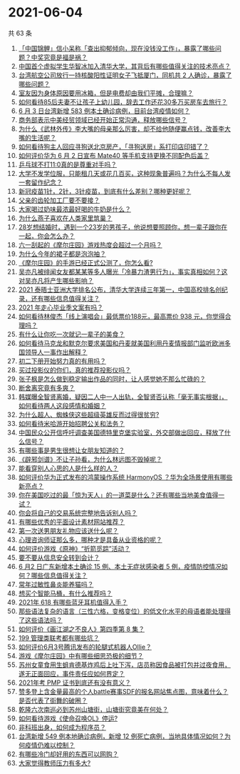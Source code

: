 # 2021-06-04

共 63 条

<!-- BEGIN -->
<!-- 最后更新时间 Fri Jun 04 2021 05:02:55 GMT+0800 (China Standard Time) -->

1. [「中国锦鲤」信小呆称「查出抑郁倾向，现在没钱没工作」，暴露了哪些问题？中奖究竟是福是祸？](https://www.zhihu.com/question/462894547)
2. [中国首个虚拟学生华智冰加入清华大学，其背后有哪些值得关注的技术亮点？](https://www.zhihu.com/question/462748133)
3. [台湾航空公司放行一持核酸阳性证明女子飞抵厦门，同机共 2
   人确诊，暴露了哪些问题？](https://www.zhihu.com/question/462921250)
4. [室友因为身体原因要用冰箱，但是电费却由我们平摊，合理嘛？](https://www.zhihu.com/question/420797339)
5. [如何看待85后夫妻不让孩子上幼儿园，辞去工作还花30多万买房车去旅行？](https://www.zhihu.com/question/462817977)
6. [6 月 3 日台湾新增 583 例本土确诊病例，目前台湾疫情如何？](https://www.zhihu.com/question/462951292)
7. [商务部表示中美经贸领域已经开始正常沟通，释放哪些信号？](https://www.zhihu.com/question/462954119)
8. [为什么《武林外传》李大嘴的母亲那么厉害，却不给他随便赢点钱，改善李大嘴的生活呢？](https://www.zhihu.com/question/457235719)
9. [如何看待狗主人回应寻狗送北京房产，「寻狗送房」系打印店印错了？](https://www.zhihu.com/question/462885049)
10. [如何评价华为 6 月 2 日宣布 Mate40
    等手机支持更换不同配色后盖？](https://www.zhihu.com/question/462906466)
11. [乒乓球不打11:0真的是尊重对手吗？](https://www.zhihu.com/question/456861730)
12. [大学不发学位服，只能租几天或花几百买，这种现象普遍吗？为什么不每人发一套留作纪念？](https://www.zhihu.com/question/461692269)
13. [新冠疫苗1针，2针，3针疫苗，到底有什么差别？哪种更好呢？](https://www.zhihu.com/question/460259200)
14. [父亲的齿轮加工厂要不要接？](https://www.zhihu.com/question/450893153)
15. [大家喝过奶味最浓最好喝的牛奶是什么？](https://www.zhihu.com/question/300989157)
16. [为什么燕子喜欢在人类家里筑巢？](https://www.zhihu.com/question/61879411)
17. [28岁想结婚时，遇到一个23岁的男孩子，他说想要照顾你，想一辈子跟你在一起，你会怎么办？](https://www.zhihu.com/question/462023937)
18. [六一刮起的《摩尔庄园》游戏热度会超过一个月吗？](https://www.zhihu.com/question/462627134)
19. [为什么今年的裙子都是泡泡袖？](https://www.zhihu.com/question/397465205)
20. [《摩尔庄园》的手游已经正式公测了，你怎么看?](https://www.zhihu.com/question/364430672)
21. [吴亦凡被绯闻女友都某某等多人曝光「冷暴力渣男行为」，事实真相如何？这对吴亦凡将产生哪些影响？](https://www.zhihu.com/question/462797581)
22. [2021
    泰晤士亚洲大学排名公布，清华大学连续三年第一，中国高校排名创纪录，还有哪些信息值得关注？](https://www.zhihu.com/question/462798197)
23. [2021 年走心毕业季文案有吗？](https://www.zhihu.com/question/460634739)
24. [如何看待林俊杰「线上演唱会」最低票价188元，最高票价 938
    元，你觉得合理吗？](https://www.zhihu.com/question/462572669)
25. [有什么让你吃一次就记一辈子的美食？](https://www.zhihu.com/question/442763529)
26. [如何看待马克龙和默克尔要求美国和丹麦就美国利用丹麦情报部门监听欧洲多国领导人一事作出解释？](https://www.zhihu.com/question/462544852)
27. [初二下册开始努力真的有用吗？](https://www.zhihu.com/question/455855332)
28. [买过投影仪的你们，真的推荐投影仪吗？](https://www.zhihu.com/question/437319206)
29. [张子枫是怎么做到稳定输出作品的同时，让人感觉她不那么忙碌的？](https://www.zhihu.com/question/457151092)
30. [断舍离究竟有多爽？](https://www.zhihu.com/question/446430795)
31. [韩媒曝全智贤离婚，疑因二人中一人出轨，全智贤否认称「毫无事实根据」，如何看待两人这段感情和婚姻？](https://www.zhihu.com/question/462889562)
32. [为什么超人、蜘蛛侠这些超级英雄反而过得很贫穷?](https://www.zhihu.com/question/460278007)
33. [如何看待米哈游开始招聘公关和法务？](https://www.zhihu.com/question/462619970)
34. [中国民众公开信呼吁调查美国德特里克堡实验室，外交部做出回应，释放了什么信号？](https://www.zhihu.com/question/462767186)
35. [有哪些事是男生很想让女朋友知道的？](https://www.zhihu.com/question/426854994)
36. [《辟邪剑谱》不让子孙看，为什么林远图不毁掉呢？](https://www.zhihu.com/question/462706805)
37. [能看穿别人心思的人是什么样的人？](https://www.zhihu.com/question/27095943)
38. [如何评价华为正式发布的鸿蒙操作系统 HarmonyOS
    ？华为全场景使用有哪些新亮点？](https://www.zhihu.com/question/462809074)
39. [你在美国吃过的最「惊为天人」的一道菜是什么？还有哪些当地美食值得一试？](https://www.zhihu.com/question/460654800)
40. [你会将自己的交易系统完整地告诉别人吗？](https://www.zhihu.com/question/462350634)
41. [有哪些优秀的平面设计素材网站推荐？](https://www.zhihu.com/question/20396362)
42. [第一次送男朋友礼物应该送什么呢？](https://www.zhihu.com/question/320207842)
43. [心理咨询师证那么多，哪种才是具备从业资格的呢？](https://www.zhihu.com/question/454026159)
44. [如何评价游戏《原神》“折箭觅踪”活动？](https://www.zhihu.com/question/461653474)
45. [要不要从信息安全转到会计？](https://www.zhihu.com/question/461034988)
46. [6 月2 日广东新增本土确诊 15 例、本土无症状感染者 5
    例，疫情防控情况如何？哪些信息值得关注？](https://www.zhihu.com/question/462877155)
47. [常年过敏性鼻炎能养猫吗？](https://www.zhihu.com/question/462337268)
48. [想买个智能马桶，有什么推荐吗？](https://www.zhihu.com/question/399692624)
49. [2021年 618 有哪些蓝牙耳机值得入手？](https://www.zhihu.com/question/457255296)
50. [那些语法复杂的语言（三性六格，变格变位）的低文化水平的母语者能处理得了这些语法吗？](https://www.zhihu.com/question/461259217)
51. [如何评价《画江湖之不良人》第四季第 8 集？](https://www.zhihu.com/question/461641669)
52. [199 管理类联考都有哪些坑？](https://www.zhihu.com/question/312937027)
53. [如何评价6月3号腾讯发布的轮腿式机器人Ollie？](https://www.zhihu.com/question/462906299)
54. [游戏《摩尔庄园》中有哪些细思恐极的细节？](https://www.zhihu.com/question/334609345)
55. [苏州女童食用生蛆肯德基炸鸡后上吐下泻，店员称因食品被打包并过夜食用，遂无正面回应，事件责任应如何界定？](https://www.zhihu.com/question/462747978)
56. [2021年考 PMP 证书到底还有没有意义？](https://www.zhihu.com/question/439863354)
57. [赞多登上含金量最高的个人battle赛事SDF的报名网站焦点图，意味着什么？是否代表了街舞的破圈？](https://www.zhihu.com/question/462783297)
58. [乾隆六次南巡必到苏州山塘街，山塘街究竟美在何处？](https://www.zhihu.com/question/462338067)
59. [如何看待游戏《使命召唤OL》停运?](https://www.zhihu.com/question/462358079)
60. [非科班出身，如何成为程序员？](https://www.zhihu.com/question/22426146)
61. [台湾新增 549 例本地确诊病例，新增 12
    例死亡病例，当地具体情况如何？为何疫情仍难以控制？](https://www.zhihu.com/question/462760470)
62. [有哪些冷门却好用的东西可以网购？](https://www.zhihu.com/question/31755025)
63. [大家觉得教师压力有多大?](https://www.zhihu.com/question/458760853)

<!-- END -->
